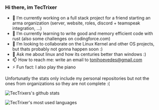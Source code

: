 ### Hi there, im TecTrixer

- 🔭 I’m currently working on a full stack project for a friend starting an arma organization (server, website, roles, discord + teamspeak integration, ...)
- 🌱 I’m currently learning to write good and memory efficient code with rust (also some challenges on codingforce.com)
- 👯 I’m looking to collaborate on the Linux Kernel and other OS projects, but thats probably not gonna happen soon :)
- 💬 Ask me about linux and how its centuries better than windows :)
- 📫 How to reach me: write an email to tonihoevedes@gmail.com
- ⚡ Fun fact: I also play the piano

Unfortunatly the stats only include my personal repositories but not the ones from organizations so they are not complete :(

![TecTrixers's github stats](https://github-readme-stats.vercel.app/api?username=tectrixer&show_icons=true&theme=dark&count_private=true)

![TecTrixer's most used languages](https://github-readme-stats.vercel.app/api/top-langs/?username=tectrixer&layout=compact&theme=dark&count_private=true&hide=Jupyter%20Notebook)
